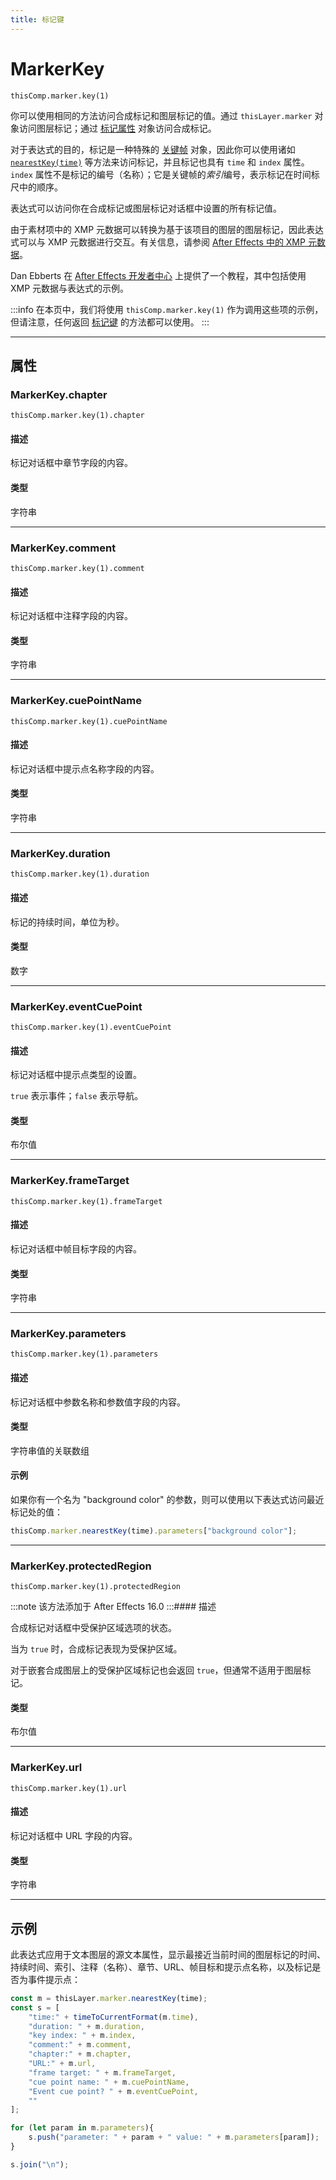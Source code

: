 ```yaml
---
title: 标记键
---
```

# MarkerKey

`thisComp.marker.key(1)`

你可以使用相同的方法访问合成标记和图层标记的值。通过 `thisLayer.marker` 对象访问图层标记；通过 [标记属性](../marker-property) 对象访问合成标记。

对于表达式的目的，标记是一种特殊的 [关键帧](../key) 对象，因此你可以使用诸如 [`nearestKey(time)`](../property#nearestkey) 等方法来访问标记，并且标记也具有 `time` 和 `index` 属性。`index` 属性不是标记的编号（名称）；它是关键帧的*索引*编号，表示标记在时间标尺中的顺序。

表达式可以访问你在合成标记或图层标记对话框中设置的所有标记值。

由于素材项中的 XMP 元数据可以转换为基于该项目的图层的图层标记，因此表达式可以与 XMP 元数据进行交互。有关信息，请参阅 [After Effects 中的 XMP 元数据](https://helpx.adobe.com/after-effects/using/xmp-metadata.html#xmp_metadata_in_after_effects)。

Dan Ebberts 在 [After Effects 开发者中心](http://www.adobe.com/devnet/aftereffects/) 上提供了一个教程，其中包括使用 XMP 元数据与表达式的示例。

:::info
在本页中，我们将使用 `thisComp.marker.key(1)` 作为调用这些项的示例，但请注意，任何返回 [标记键](#) 的方法都可以使用。
:::

---

## 属性

### MarkerKey.chapter

`thisComp.marker.key(1).chapter`

#### 描述

标记对话框中章节字段的内容。

#### 类型

字符串

---

### MarkerKey.comment

`thisComp.marker.key(1).comment`

#### 描述

标记对话框中注释字段的内容。

#### 类型

字符串

---

### MarkerKey.cuePointName

`thisComp.marker.key(1).cuePointName`

#### 描述

标记对话框中提示点名称字段的内容。

#### 类型

字符串

---

### MarkerKey.duration

`thisComp.marker.key(1).duration`

#### 描述

标记的持续时间，单位为秒。

#### 类型

数字

---

### MarkerKey.eventCuePoint

`thisComp.marker.key(1).eventCuePoint`

#### 描述

标记对话框中提示点类型的设置。

`true` 表示事件；`false` 表示导航。

#### 类型

布尔值

---

### MarkerKey.frameTarget

`thisComp.marker.key(1).frameTarget`

#### 描述

标记对话框中帧目标字段的内容。

#### 类型

字符串

---

### MarkerKey.parameters

`thisComp.marker.key(1).parameters`

#### 描述

标记对话框中参数名称和参数值字段的内容。

#### 类型

字符串值的关联数组

#### 示例

如果你有一个名为 "background color" 的参数，则可以使用以下表达式访问最近标记处的值：

```js
thisComp.marker.nearestKey(time).parameters["background color"];
```

---

### MarkerKey.protectedRegion

`thisComp.marker.key(1).protectedRegion`

:::note 该方法添加于 After Effects 16.0 :::#### 描述

合成标记对话框中受保护区域选项的状态。

当为 `true` 时，合成标记表现为受保护区域。

对于嵌套合成图层上的受保护区域标记也会返回 `true`，但通常不适用于图层标记。

#### 类型

布尔值

---

### MarkerKey.url

`thisComp.marker.key(1).url`

#### 描述

标记对话框中 URL 字段的内容。

#### 类型

字符串

---

## 示例

此表达式应用于文本图层的源文本属性，显示最接近当前时间的图层标记的时间、持续时间、索引、注释（名称）、章节、URL、帧目标和提示点名称，以及标记是否为事件提示点：

```js
const m = thisLayer.marker.nearestKey(time);
const s = [
    "time:" + timeToCurrentFormat(m.time),
    "duration: " + m.duration,
    "key index: " + m.index,
    "comment:" + m.comment,
    "chapter:" + m.chapter,
    "URL:" + m.url,
    "frame target: " + m.frameTarget,
    "cue point name: " + m.cuePointName,
    "Event cue point? " + m.eventCuePoint,
    ""
];

for (let param in m.parameters){
    s.push("parameter: " + param + " value: " + m.parameters[param]);
}

s.join("\n");
```
